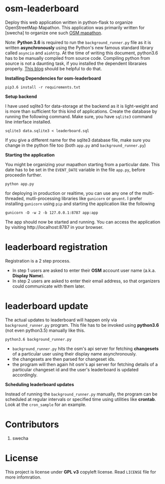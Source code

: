 osm-leaderboard
=====

Deploy this web application written in python-flask to organize OpenStreetMap Mapathon. This application was primarily written for [swecha] to organize one such [OSM mapathon](http://osm-leaderboard.fsftn.org).

Note: **Python 3.6** is required to run the `background_runner.py` file as it is written **asynchronously** using the Python's new famous standard library called `asyncio` and `aiohttp`. At the time of writing this document,
python3.6 has to be manually compiled from source code. Compiling python from source is not a daunting task, if you installed the dependent libraraies properly.
[This blog](https://solarianprogrammer.com/2017/06/30/building-python-ubuntu-wsl-debian/) should be helpful to do that.


**Installing Dependencies for osm-leaderboard**

    pip3.6 install -r requirements.txt


**Setup backend**

I have used sqlite3 for data-storage at the backend as it is light-weight and is more than sufficient for this kind of applications. Create the database by running the following command. Make sure, you have `sqlite3`
command line interface installed.

    sqlite3 data.sqlite3 < leaderboard.sql

If you give a different name for the sqlite3 database file, make sure you change in the python file too (both `app.py` and `background_runner.py`)


**Starting the application**

You might be organizing your mapathon starting from a particular date. This date has to be set in the `EVENT_DATE` variable in the file `app.py`, before proceedin further.

    python app.py

for deploying in production or realtime, you can use any one of the multi-threaded, mutli-processing libraries like `gunicorn` or `gevent`. I prefer installing `gunicorn` using `pip` and starting the application like the following

    gunicorn -D -w 2 -b 127.0.0.1:8787 app:app

The app should now be started and running. You can access the application by visiting http://localhost:8787 in your browser.


leaderboard registration
======

Registration is a 2 step process.
- In step 1 users are asked to enter their **OSM** account user name (a.k.a. **Display Name**).
- In step 2 users are asked to enter their email address, so that organizers could communicate with them later.


leaderboard update
======

The actual updates to leaderboard will happen only via `background_runner.py` program. This file has to be invoked using **python3.6** (not even python3.5) manually like this.

    python3.6 background_runner.py

- `background_runner.py` hits the osm's api server for fetching **changesets** of a particular user using their display name asynchronously.
- the changesets are then parsed for changeset ids.
- the program will then again hit osm's api server for fetching details of a particular changeset id and the user's leaderboard is updated accordingly.

**Scheduling leaderboard updates**

Instead of running the `background_runner.py` manually, the program can be scheduled at regular intervals or specified time using utilities like **crontab**. Look at the `cron_sample` for an example.


Contributors
====
1. swecha


License
===

This project is license under **GPL v3** copyleft license. Read `LICENSE` file for more infomration.
